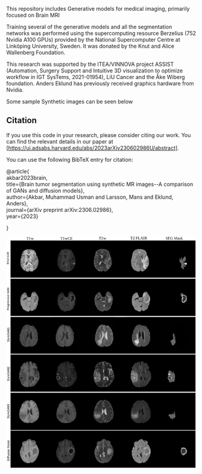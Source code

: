 This repository includes Generative models for medical imaging, primarily focused on Brain MRI

Training several of the generative models and all the segmentation networks was performed using the supercomputing resource Berzelius (752 Nvidia A100 GPUs) provided by the National Supercomputer Centre at Linköping University, Sweden. It was donated by the Knut and Alice Wallenberg Foundation. 

This research was supported by the ITEA/VINNOVA project ASSIST (Automation, Surgery Support and Intuitive 3D visualization to optimize workflow in IGT SysTems, 2021-01954), LiU Cancer and the Åke Wiberg foundation. Anders Eklund has previously received graphics hardware from Nvidia.

Some sample Synthetic images can be seen below 

## Citation

If you use this code in your research, please consider citing our work. You can find the relevant details in our paper at [https://ui.adsabs.harvard.edu/abs/2023arXiv230602986U/abstract].

You can use the following BibTeX entry for citation:

@article{<br>
  akbar2023brain,<br>
  title={Brain tumor segmentation using synthetic MR images--A comparison of GANs and diffusion models},<br>
  author={Akbar, Muhammad Usman and Larsson, Mans and Eklund, Anders},<br>
  journal={arXiv preprint arXiv:2306.02986},<br>
  year={2023}<br>

}

![Samples](Samples_Brats20.png)





